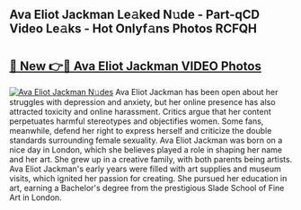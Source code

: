 ## Ava Eliot Jackman Le𝚊ked N𝚞de - Part-qCD Video Le𝚊ks - Hot Onlyf𝚊ns Photos RCFQH

# <h2><a href="http://ab3607.deff.icu/?id=Ava+Eliot+Jackman">🔗 New 👉🔴 Ava Eliot Jackman VIDEO Photos</a></h2>

[![Ava Eliot Jackman N𝚞des](https://i.imgur.com/rIISA9y.gif)](http://ab3607.deff.icu/?id=Ava+Eliot+Jackman)
Ava Eliot Jackman has been open about her struggles with depression and anxiety, but her online presence has also attracted toxicity and online harassment. Critics argue that her content perpetuates harmful stereotypes and objectifies women. Some fans, meanwhile, defend her right to express herself and criticize the double standards surrounding female sexuality. Ava Eliot Jackman was born on a nice day in London, which she believes played a role in shaping her name and her art. She grew up in a creative family, with both parents being artists. Ava Eliot Jackman's early years were filled with art supplies and museum visits, which ignited her passion for creating. She pursued her education in art, earning a Bachelor's degree from the prestigious Slade School of Fine Art in London.
